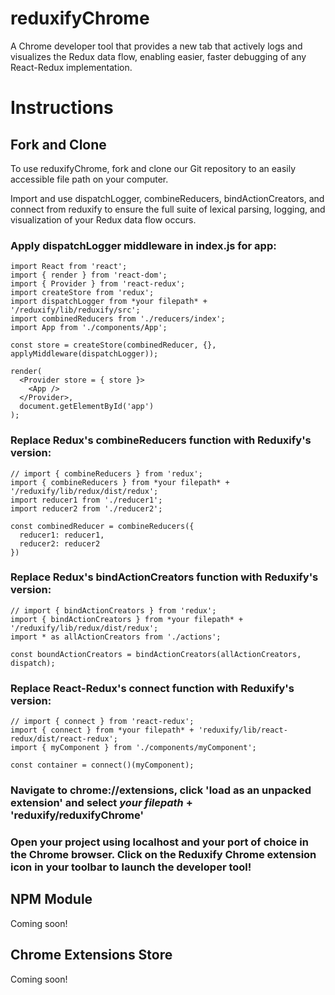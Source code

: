 # reduxifyChrome
A Chrome developer tool that provides a new tab that actively logs and visualizes the Redux data flow, enabling easier, faster debugging of any React-Redux implementation. 

# Instructions

## Fork and Clone

To use reduxifyChrome, fork and clone our Git repository to an easily accessible file path on your computer.

Import and use dispatchLogger, combineReducers, bindActionCreators, and connect from reduxify to ensure the full suite of lexical parsing, logging, and visualization of your Redux data flow occurs.

### Apply dispatchLogger middleware in index.js for app:

    import React from 'react';
    import { render } from 'react-dom';
    import { Provider } from 'react-redux';
    import createStore from 'redux';
    import dispatchLogger from *your filepath* + '/reduxify/lib/reduxify/src';
    import combinedReducers from './reducers/index';
    import App from './components/App';
    
    const store = createStore(combinedReducer, {}, applyMiddleware(dispatchLogger));
    
    render(
      <Provider store = { store }>
        <App />
      </Provider>,
      document.getElementById('app')
    );

### Replace Redux's combineReducers function with Reduxify's version:

    // import { combineReducers } from 'redux';
    import { combineReducers } from *your filepath* + '/reduxify/lib/redux/dist/redux';
    import reducer1 from './reducer1';
    import reducer2 from './reducer2';

    const combinedReducer = combineReducers({
      reducer1: reducer1,
      reducer2: reducer2
    })

### Replace Redux's bindActionCreators function with Reduxify's version:

    // import { bindActionCreators } from 'redux';
    import { bindActionCreators } from *your filepath* + '/reduxify/lib/redux/dist/redux';
    import * as allActionCreators from './actions';
    
    const boundActionCreators = bindActionCreators(allActionCreators, dispatch);

### Replace React-Redux's connect function with Reduxify's version:

    // import { connect } from 'react-redux';
    import { connect } from *your filepath* + 'reduxify/lib/react-redux/dist/react-redux';
    import { myComponent } from './components/myComponent';
    
    const container = connect()(myComponent);
    
### Navigate to chrome://extensions, click 'load as an unpacked extension' and select *your filepath* + 'reduxify/reduxifyChrome'

### Open your project using localhost and your port of choice in the Chrome browser. Click on the Reduxify Chrome extension icon in your toolbar to launch the developer tool!
    
## NPM Module

Coming soon!

## Chrome Extensions Store

Coming soon!
